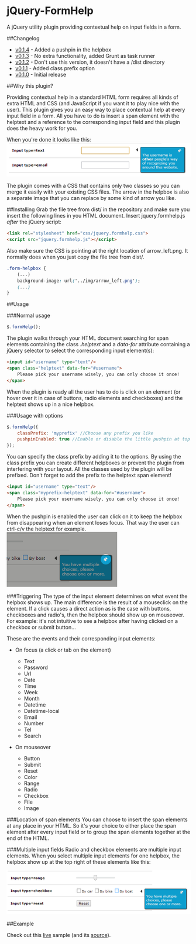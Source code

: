 jQuery-FormHelp
=================

A jQuery utility plugin providing contextual help on input fields in a form.

##Changelog
* [v0.1.4](https://github.com/invetek/jquery-formhelp/tree/0.1.3) - Added a pushpin in the helpbox
* [v0.1.3](https://github.com/invetek/jquery-formhelp/tree/0.1.3) - No extra functionality, added Grunt as task runner
* [v0.1.2](https://github.com/invetek/jquery-formhelp/tree/0.1.2) - Don't use this version, it doesn't have a /dist directory
* [v0.1.1](https://github.com/invetek/jquery-formhelp/tree/0.1.1) - Added class prefix option
* [v0.1.0](https://github.com/invetek/jquery-formhelp/tree/0.1.0) - Initial release

##Why this plugin?

Providing contextual help in a standard HTML form requires all kinds of extra HTML and 
CSS (and JavaScript if you want it to play nice with the user). This plugin
gives you an easy way to place contextual help at every input field in a form. 
All you have to do is insert a span element with the helptext and a reference to the corresponding
input field and this plugin does the heavy work for you.

When you're done it looks like this:<br>
![Screenshot of a helpbox](/doc/screenshot_1.png)

The plugin comes with a CSS that contains only two classes so you can merge it easily
with your existing CSS files. The arrow in the helpbox is also a separate image that
you can replace by some kind of arrow you like.

##Installing
Grab the file tree from dist/ in the repository
and make sure you insert the following lines in you HTML document. Insert
jquery.formhelp.js _after_ the jQuery script:

```html
<link rel="stylesheet" href="css/jquery.formhelp.css">
<script src="jquery.formhelp.js"></script>
```

Also make sure the CSS is pointing at the right location of arrow_left.png. It normally
does when you just copy the file tree from dist/.
```css
.form-helpbox {
    (...)
    background-image: url('../img/arrow_left.png');
    (...)
}
```

##Usage

###Normal usage
```javascript
$.formHelp();
```
The plugin walks through your HTML document searching for span elements containing
the class _.helptext_ and a _data-for_ attribute containing a jQuery selector to select
the corresponding input element(s):

```html
<input id="username" type="text"/>
<span class="helptext" data-for="#username">
    Please pick your username wisely, you can only choose it once!
</span>
```

When the plugin is ready all the user has to do is click on an element (or hover over it
in case of buttons, radio elements and checkboxes) and the helptext shows up in a nice helpbox.

###Usage with options
```javascript
$.formHelp({
    classPrefix: 'myprefix' //Choose any prefix you like
    pushpinEnabled: true //Enable or disable the little pushpin at top right
});
```

You can specify the class prefix by adding it to the options. By using the class prefix you can
create different helpboxes or prevent the plugin from interfering with your layout. All the classes 
used by the plugin will be prefixed. Don't forget to add the prefix to the helptext span element!

```html
<input id="username" type="text"/>
<span class="myprefix-helptext" data-for="#username">
    Please pick your username wisely, you can only choose it once!
</span>
```

When the pushpin is enabled the user can click on it to keep the helpbox from disappearing
when an element loses focus. That way the user can ctrl-c/v the helptext for example.
![Screenshot of a pushpin](/doc/screenshot_3.png)

###Triggering
The type of the input element determines on what event the helpbox shows up. The main
difference is the result of a mouseclick on the element. If a click causes a direct action
as is the case with buttons, checkboxes and radio's, then the helpbox should show up
on mouseover. For example: it's not intuitive to see a helpbox after having clicked on a 
checkbox or submit button...

These are the events and their corresponding input elements:

* On focus (a click or tab on the element)
  * Text
  * Password
  * Url
  * Date
  * Time
  * Week
  * Month
  * Datetime
  * Datetime-local
  * Email
  * Number
  * Tel
  * Search

* On mouseover
  * Button
  * Submit
  * Reset
  * Color
  * Range
  * Radio
  * Checkbox
  * File
  * Image

###Location of span elements
You can choose to insert the span elements at any place in your HTML. So it's your
choice to either place the span element after every input field or to group the span elements
together at the end of the HTML.

###Multiple input fields
Radio and checkbox elements are multiple input elements. When you select multiple input
elements for one helpbox, the helpbox show up at the top right of these elements like this:<br>

![Screenshot of a helpbox for checkboxes](/doc/screenshot_2.png)

##Example

Check out this [live](http://www.invetek.nl/samples/formhelp) sample (and its [source](sample)).
